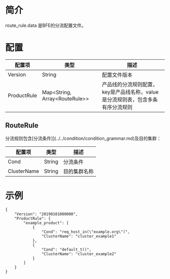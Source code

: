 # 简介

route_rule.data 是BFE的分流配置文件。

# 配置

| 配置项      | 类型   | 描述                                                         |
| ----------- | ------ | ------------------------------------------------------------ |
| Version     | String | 配置文件版本                                                 |
| ProductRule | Map&lt;String, Array&lt;RouteRule&gt;&gt; | 产品线的分流规则配置，key是产品线名称，value是分流规则表，包含多条有序分流规则 |

## RouteRule

分流规则包含[分流条件]](../../condition/condition_grammar.md)及目的集群：

| 配置项      | 类型   | 描述                                                         |
| ----------- | ------ | ------------------------------------------------------------ |
| Cond     | String | 分流条件 |
| ClusterName | String | 目的集群名称 |


# 示例

```
{
    "Version": "20190101000000",
    "ProductRule": {
        "example_product": [
            {
                "Cond": "req_host_in(\"example.org\")",
                "ClusterName": "cluster_example1"
            },
            {
                "Cond": "default_t()",
                "ClusterName": "cluster_example2"
            }
        ]
    }
}
```



